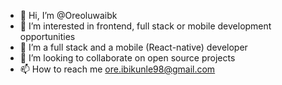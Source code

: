 - 👋 Hi, I’m @Oreoluwaibk
- 👀 I’m interested in frontend, full stack or mobile development opportunities 
- 🌱 I’m a full stack and a mobile (React-native) developer
- 💞️ I’m looking to collaborate on open source projects
- 📫 How to reach me ore.ibikunle98@gmail.com


